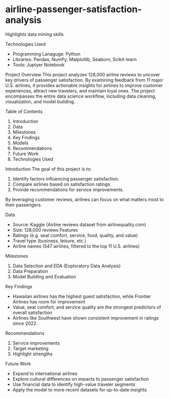 # airline-passenger-satisfaction-analysis
Highlights data mining skills

Technologies Used
- Programming Lanaguge: Python
- Libraries: Pandas, NumPy, Matplotlib, Seaborn, Scikit-learn
- Tools: Juptyer Notebook

Project Overview
This project analyzes 128,000 airline reviews to uncover key drivers of passenger satisfaction. By examining feedback from 11 major U.S. airlines, it provides actionable insights for airlines to improve customer experiences, attract new travelers, and maintain loyal ones. The project encompasses the entire data science workflow, including data cleaning, visualization, and model building.

Table of Contents
1. Introduction
2. Data
3. Milestones
4. Key Findings
5. Models
6. Recommendations
7. Future Work
8. Technologies Used

Introduction
The goal of this project is to:
1. Identify factors influencing passenger satisfaction.
2. Compare airlines based on satisfaction ratings.
3. Provide recommendations for service improvements.

By leveraging customer reviews, airlines can focus on what matters most to their passengers.

Data
- Source: Kaggle (Airline reviews dataset from airlinequality.com)
- Size: 128,000 reviews
Features
- Ratings (e.g. seat comfort, service, food, quality, and value)
- Travel type (business, leisure, etc.)
- Airline names (547 airlines, filtered to the top 11 U.S. airlines)

Milestones
1. Data Selection and EDA (Exploratory Data Analysis)
2. Data Preparation
3. Model Building and Evaluation

Key Findings
- Hawaiian airlines has the highest guest satisfaction, while Frontier Airlines has room for improvement
- Value, seat comfort, and service quality are the strongest predictors of overall satisfaction
- Airlines like Southwest have shown consistent improvement in ratings since 2022.

Recommendations
1. Service improvements
2. Target marketing
3. Highlight strengths

Future Work
- Expand to international airlines
- Explore cultural differences on impacts to passenger satisfaction
- Use financial data to identify high-value traveler segments
- Apply the model to more recent datasets for up-to-date insights

